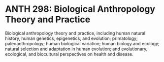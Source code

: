 # ANTH 298: Biological Anthropology Theory and Practice

Biological anthropology theory and practice, including human natural history, human genetics, epigenetics, and evolution; primatology; paleoanthropology; human biological variation; human biology and ecology; natural selection and adaptation in human evolution; and evolutionary, ecological, and biocultural perspectives on health and disease.